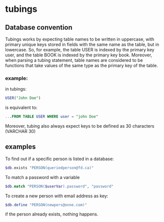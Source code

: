 # tubings

## Database convention
Tubings works by expecting table names to be written in uppercase, with primary unique keys  stored in fields with the same name as the table, but in lowercase. So, for example, the table USER is indexed by the primary key user, and the table BOOK is indexed by the primary key book. Moreover, when parsing a tubing statement, table names are considered to be functions that take values of the same type as the primary key of the table. 

### example: 

in tubings:

```sql
USER("John Doe")
```

is equivalent to: 

```sql
...FROM TABLE USER WHERE user = "john Doe"
```

Moreover, tubing also always expect keys to be defined as 30 characters (VARCHAR 30)











## examples

To find out if a specific person is listed in a database: 
```php
$db.exists "PERSON(queriedperson@fd.ca)"
```

To match a password with a variable
```php
$db.match "PERSON($userVar).password", "password"
```

To create a new person with email address as key:
```php
$db.define "PERSON(newpers@onne.com)"
```
if the person already exists, nothing happens. 
